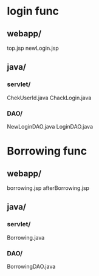 # login func
## webapp/
 top.jsp
 newLogin.jsp
## java/
### servlet/
 ChekUserId.java
 ChackLogin.java
### DAO/
NewLoginDAO.java
LoginDAO.java

# Borrowing func
## webapp/
 borrowing.jsp
 afterBorrowing.jsp
## java/
### servlet/
 Borrowing.java
### DAO/
BorrowingDAO.java


 